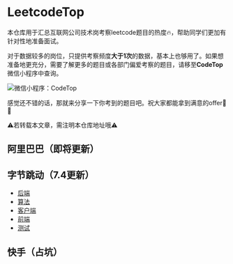 # LeetcodeTop
本仓库用于汇总互联网公司技术岗考察leetcode题目的热度:fire:，帮助同学们更加有针对性地准备面试。

对于数据较多的岗位，只提供考察频度**大于1次**的数据，基本上也够用了。如果想准备地更充分，需要了解更多的题目或各部门偏爱考察的题目，请移至**CodeTop**微信小程序中查询。

![微信小程序：CodeTop](https://github.com/afatcoder/LeetcodeTop/blob/master/img/logo.jpg)

感觉还不错的话，那就来分享一下你考到的题目吧。祝大家都能拿到满意的offer:muscle::muscle:

:warning:若转载本文章，需注明本仓库地址哦:warning:
## 阿里巴巴（即将更新）
## 字节跳动（7.4更新）

- [后端](https://github.com/afatcoder/LeetcodeTop/blob/master/bytedance/backend.md)
- [算法](https://github.com/afatcoder/LeetcodeTop/blob/master/bytedance/algorithm.md)
- [客户端](https://github.com/afatcoder/LeetcodeTop/blob/master/bytedance/client.md)
- [前端](https://github.com/afatcoder/LeetcodeTop/blob/master/bytedance/frontend.md)
- [测试](https://github.com/afatcoder/LeetcodeTop/blob/master/bytedance/test.md)
  
## 快手（占坑）


